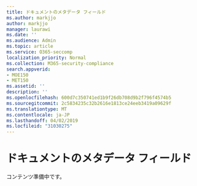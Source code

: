 ```yaml
---
title: ドキュメントのメタデータ フィールド
ms.author: markjjo
author: markjjo
manager: laurawi
ms.date: ''
ms.audience: Admin
ms.topic: article
ms.service: O365-seccomp
localization_priority: Normal
ms.collection: M365-security-compliance
search.appverid:
- MOE150
- MET150
ms.assetid: ''
description: ''
ms.openlocfilehash: 600d7c350741ed1b9f26db708d9b2f796f4574b5
ms.sourcegitcommit: 2c5834235c32b2616e1813ce24eeb3419a09629f
ms.translationtype: MT
ms.contentlocale: ja-JP
ms.lasthandoff: 04/02/2019
ms.locfileid: "31030275"
---
```

# <a name="document-metadata-fields"></a>ドキュメントのメタデータ フィールド

コンテンツ準備中です。